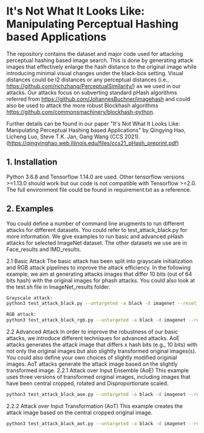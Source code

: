 # It's Not What It Looks Like: Manipulating Perceptual Hashing based Applications
The repository contains the dataset and major code used for attacking perceptual hashing based image search. This
is done by generating attack images that effectively enlarge the hash
distance to the original image while introducing minimal visual changes under the black-box setting. Visual distances could be l2 distances or any perceptual distances (i.e., https://github.com/richzhang/PerceptualSimilarity/) as we used in our attacks. Our attacks focus on subverting standard pHash algorithms referred from https://github.com/JohannesBuchner/imagehash and could also be used to attack the more robust Blockhash algorithms https://github.com/commonsmachinery/blockhash-python. 

Further details can be found in our paper "It's Not What It Looks Like: Manipulating Perceptual Hashing based Applications" by Qingying Hao, Licheng Luo, Steve T.K. Jan, Gang Wang (CCS 2021). (https://qingyinghao.web.illinois.edu/files/ccs21_pHash_preprint.pdf)


## 1. Installation

Python 3.6.8 and Tensorflow 1.14.0 are used. Other tensorflow versions >=1.13.0 should work but our code is not compatible with Tensorflow >=2.0. The full environment file could be found in requirement.txt as a reference. 

## 2. Examples
You could define a number of command line arugments to run different attacks for different datasets. You could refer to test_attack_black.py for more information. We give examples to run basic and advanced pHash attacks for selected ImageNet dataset. The other datasets we use are in Face_results and IMD_results. 

2.1 Basic Attack
The basic attack has been split into grayscale initialization and RGB attack pipelines to improve the attack efficiency. In the following example, we aim at generating attacks images that differ 10 bits (out of 64 bits hash) with the original images for phash attacks. You could also look at the test.sh file in ImageNet_results folder. 
```bash
Grayscale attack: 
python3 test_attack_black.py --untargeted -a black -d imagenet --reset_adam -n 50 --solver adam -b 2 -p 1 --hash 10 --use_resize --method "tanh" --batch 256 --gpu 0 --lr 0.01 -s "black_results_imagenet" --start_idx=0 --dist_metrics "pdist" --save_ckpts "best_modifier_imagenet"

RGB attack:
python3 test_attack_black_rgb.py --untargeted -a black -d imagenet --reset_adam -n 50 --solver adam -b 2 -p 1 --hash 10 --use_resize --method "tanh" --batch 256 --gpu 2 --lr 0.01 -s "black_results_imagenet_rgb" --start_idx=0 --dist_metrics "pdist" --save_ckpts "best_modifier_imagenet"
```
2.2 Advanced Attack
In order to improve the robustness of our basic attacks, we introduce different techniques for advanced attacks. AoE attacks generates the attack image that differs x hash bits (e.g., 10 bits) with not only the original images but also slightly transformed original images(s). You could also define your own choices of slightly modified originial images. AoT attacks generate the attack image based on the slightly transformed image. 
2.2.1 Attack over Input Ensemble (AoE) 
This example uses three versions of transformed original images, including images that have been central cropped, rotated and Disproportionate scaled.  
```bash
python3 test_attack_black_aoe.py --untargeted -a black -d imagenet --reset_adam -n 50 --solver adam -b 2 -p 1 --hash 10 --use_resize --method "tanh" --batch 512 --gpu 1 --lr 0.01 -s "black_results_imagenet_eot" --start_idx=0 --dist_metrics "pdist" --save_ckpts "best_modifier_imagenet_eot"
```
2.2.2 Attack over Input Transformation (AoT) 
This example creates the attack image based on the central cropped original image. 
```bash
python3 test_attack_black_aot.py --untargeted -a black -d imagenet --reset_adam -n 50 --solver adam -b 2 -p 1 --hash 10 --use_resize --method "tanh" --batch 512 --gpu 1 --lr 0.01 -s "black_results_imagenet_aot" --start_idx=0 --dist_metrics "pdist" --save_ckpts "best_modifier_imagenet_aot" --transform "crop"
```
